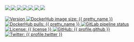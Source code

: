 <h4>
  <a href="{{ website.homepage }}" title="Megabyte Labs homepage">
    <img src="https://gitlab.com/megabyte-labs/assets/-/raw/master/svg/home.svg" />
  </a>
  <a href="{{ profile.dockerhub }}" title="Megabyte Labs profile on DockerHub">
    <img src="https://gitlab.com/megabyte-labs/assets/-/raw/master/svg/dockerhub-profile.svg" />
  </a>
  <a href="{{ website.dockerhub_repository }}/{{ slug }}" title="DockerHub page for this project">
    <img src="https://gitlab.com/megabyte-labs/assets/-/raw/master/svg/dockerhub-image.svg" />
  </a>
  <a href="{{ repository.group.dockerfile }}/{{ subgroup }}/{{ slug }}/-/blob/master/CONTRIBUTING.md" title="Find out how to contribute to this project">
    <img src="https://gitlab.com/megabyte-labs/assets/-/raw/master/svg/contribute.svg" />
  </a>
  <a href="{{ chat_url }}" title="Slack chat room">
    <img src="https://gitlab.com/megabyte-labs/assets/-/raw/master/svg/chat.svg" />
  </a>
  <a href="{{ repository.group.dockerfile }}/{{ subgroup }}/{{ slug }}" title="GitLab repository">
    <img src="https://gitlab.com/megabyte-labs/assets/-/raw/master/svg/github.svg" />
  </a>
  <a href="{{ profile.github }}/docker-{{ slug }}" title="GitHub mirror">
    <img src="https://gitlab.com/megabyte-labs/assets/-/raw/master/svg/gitlab.svg" />
  </a>
</h4>
<p>
  <a href="{{ repository.group.dockerfile }}/{{ subgroup }}/{{ slug }}">
    <img alt="Version" src="https://img.shields.io/docker/v/megabytelabs/{{ slug }}?logo=docker&logoColor=white&style={{ badge_style }}" />
  </a>
  <a href="https://hub.docker.com/repository/docker/megabytelabs/{{ slug }}">
    <img alt="DockerHub image size: {{ pretty_name }}" src="https://img.shields.io/docker/image-size/megabytelabs/{{ slug }}?logo=docker&logoColor=white&style={{ badge_style }}">
  </a>
  <a href="https://hub.docker.com/repository/docker/megabytelabs/{{ slug }}" target="_blank">
    <img alt="DockerHub pulls: {{ pretty_name }}" src="https://img.shields.io/docker/pulls/megabytelabs/{{ slug }}?logo=docker&logoColor=white&style={{ badge_style }}" />
  </a>
  <a href="{{ repository.group.dockerfile }}/{{ subgroup }}/{{ slug }}" target="_blank">
    <img alt="GitLab pipeline status" src="https://gitlab.com/megabyte-labs/dockerfile/{{ subgroup }}/{{ slug }}/badges/master/pipeline.svg" />
  </a>
  <a href="{{ repository.group.dockerfile }}/{{ subgroup }}/{{ slug }}/-/raw/master/LICENSE" target="_blank">
    <img alt="License: {{ license }}" src="https://img.shields.io/badge/License-{{ license }}-yellow.svg" />
  </a>
  <a href="https://github.com/{{ profile.github }}" target="_blank">
    <img alt="GitHub: {{ profile.github }}" src="https://img.shields.io/github/followers/MegabyteLabs?style=social" target="_blank" />
  </a>
  <a href="https://twitter.com/{{ profile.twitter }}" target="_blank">
    <img alt="Twitter: {{ profile.twitter }}" src="https://img.shields.io/twitter/follow/{{ profile.twitter }}.svg?style=social" />
  </a>
</p>
